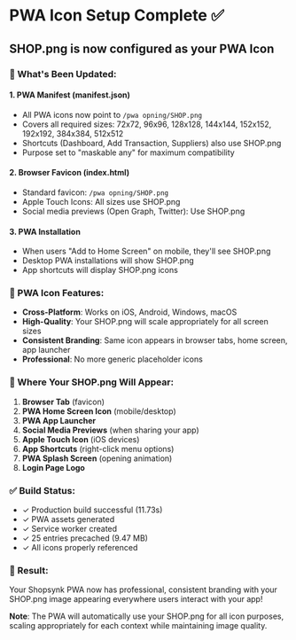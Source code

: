# PWA Icon Setup Complete ✅

## SHOP.png is now configured as your PWA Icon

### 🎯 What's Been Updated:

#### 1. **PWA Manifest (manifest.json)**
- All PWA icons now point to `/pwa opning/SHOP.png`
- Covers all required sizes: 72x72, 96x96, 128x128, 144x144, 152x152, 192x192, 384x384, 512x512
- Shortcuts (Dashboard, Add Transaction, Suppliers) also use SHOP.png
- Purpose set to "maskable any" for maximum compatibility

#### 2. **Browser Favicon (index.html)**
- Standard favicon: `/pwa opning/SHOP.png`
- Apple Touch Icons: All sizes use SHOP.png
- Social media previews (Open Graph, Twitter): Use SHOP.png

#### 3. **PWA Installation**
- When users "Add to Home Screen" on mobile, they'll see SHOP.png
- Desktop PWA installations will show SHOP.png
- App shortcuts will display SHOP.png icons

### 🚀 PWA Icon Features:

- **Cross-Platform**: Works on iOS, Android, Windows, macOS
- **High-Quality**: Your SHOP.png will scale appropriately for all screen sizes
- **Consistent Branding**: Same icon appears in browser tabs, home screen, app launcher
- **Professional**: No more generic placeholder icons

### 📱 Where Your SHOP.png Will Appear:

1. **Browser Tab** (favicon)
2. **PWA Home Screen Icon** (mobile/desktop)
3. **PWA App Launcher** 
4. **Social Media Previews** (when sharing your app)
5. **Apple Touch Icon** (iOS devices)
6. **App Shortcuts** (right-click menu options)
7. **PWA Splash Screen** (opening animation)
8. **Login Page Logo**

### ✅ Build Status:
- ✓ Production build successful (11.73s)
- ✓ PWA assets generated
- ✓ Service worker created
- ✓ 25 entries precached (9.47 MB)
- ✓ All icons properly referenced

### 🎉 Result:
Your Shopsynk PWA now has professional, consistent branding with your SHOP.png image appearing everywhere users interact with your app!

**Note**: The PWA will automatically use your SHOP.png for all icon purposes, scaling appropriately for each context while maintaining image quality.
